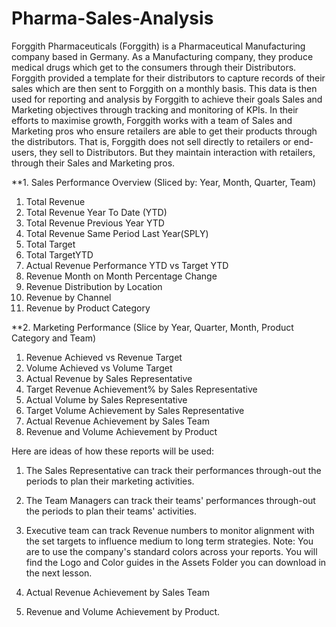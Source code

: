 # Pharma-Sales-Analysis

Forggith Pharmaceuticals (Forggith) is a Pharmaceutical Manufacturing company based in Germany. As a Manufacturing company, they produce medical drugs which get to the consumers through their Distributors.
Forggith provided a template for their distributors to capture records of their sales which are then sent to Forggith on a monthly basis. This data is then used for reporting and analysis by Forggith to achieve their goals Sales and Marketing objectives through tracking and monitoring of KPIs.
In their efforts to maximise growth, Forggith works with a team of Sales and Marketing pros who ensure retailers are able to get their products through the distributors. That is, Forggith does not sell directly to retailers or end-users, they sell to Distributors. But they maintain interaction with retailers, through their Sales and Marketing pros.

**1.	Sales Performance Overview (Sliced by: Year, Month, Quarter, Team)
1.	Total  Revenue
2.	Total Revenue Year To Date (YTD)
3.	Total Revenue Previous Year YTD
4.	Total Revenue Same Period Last Year(SPLY)
5.	Total Target
6.	Total TargetYTD
7.	Actual Revenue Performance YTD vs Target YTD
8.	Revenue Month on Month Percentage Change
9.	Revenue Distribution by Location
10.	Revenue by Channel
11.	Revenue by Product Category
	
**2.	Marketing Performance (Slice by Year, Quarter, Month, Product Category and Team)
1.	Revenue Achieved vs Revenue Target
2.	Volume Achieved vs Volume Target
3.	Actual Revenue by Sales Representative
4.	Target Revenue Achievement% by Sales Representative
5.	Actual Volume by Sales Representative
6.	Target Volume Achievement by Sales Representative
7.	Actual Revenue Achievement by Sales Team
8.	Revenue and Volume Achievement by Product



Here are ideas of how these reports will be used:
1.	The Sales Representative can track their performances through-out the periods to plan their marketing activities.
2.	The Team Managers can track their teams' performances through-out the periods to plan their teams' activities.
3.	Executive team can track Revenue numbers to monitor alignment with the set targets to influence medium to long term strategies.
Note: You are to use the company's standard colors across your reports. You will find the Logo and Color guides in the Assets Folder you can download in the next lesson.


7.	Actual Revenue Achievement by Sales Team
8.	Revenue and Volume Achievement by Product.
